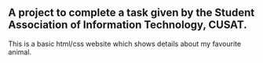 ## A project to complete a task given by the Student Association of Information Technology, CUSAT.

This is a basic html/css website which shows details about my favourite animal.
